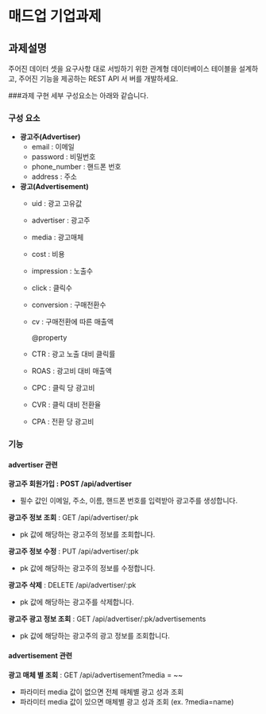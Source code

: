 # 매드업 기업과제

## 과제설명
주어진 데이터 셋을 요구사항 대로 서빙하기 위한 관계형 데이터베이스 테이블을 설계하고, 주어진 기능을 제공하는 REST API 서
버를 개발하세요.


###과제 구현 세부 구성요소는 아래와 같습니다.

### 구성 요소
- **광고주(Advertiser)**
  - email : 이메일
  - password : 비밀번호
  - phone_number : 핸드폰 번호
  - address : 주소
- **광고(Advertisement)**
  - uid : 광고 고유값
  - advertiser : 광고주
  - media : 광고매체
  - cost : 비용
  - impression : 노출수
  - click : 클릭수
  - conversion : 구매전환수
  - cv : 구매전환에 따른 매출액

    @property
  - CTR : 광고 노출 대비 클릭률
  - ROAS : 광고비 대비 매출액
  - CPC : 클릭 당 광고비
  - CVR : 클릭 대비 전환율
  - CPA : 전환 당 광고비

### 기능
#### advertiser 관련
**광고주 회원가입 : POST /api/advertiser**
- 필수 값인 이메일, 주소, 이름, 핸드폰 번호를 입력받아 광고주를 생성합니다.

**광고주 정보 조회** : GET /api/advertiser/:pk
- pk 값에 해당하는 광고주의 정보를 조회합니다.

**광고주 정보 수정** : PUT /api/advertiser/:pk
- pk 값에 해당하는 광고주의 정보를 수정합니다.

**광고주 삭제** : DELETE /api/advertiser/:pk
- pk 값에 해당하는 광고주를 삭제합니다.

**광고주 광고 정보 조회** : GET /api/advertiser/:pk/advertisements
- pk 값에 해당하는 광고주의 광고 정보를 조회합니다.

#### advertisement 관련
**광고 매체 별 조회** : GET /api/advertisement?media = ~~
- 파라미터 media 값이 없으면 전체 매체별 광고 성과 조회
- 파라미터 media 값이 있으면 매체별 광고 성과 조회 (ex. ?media=name)